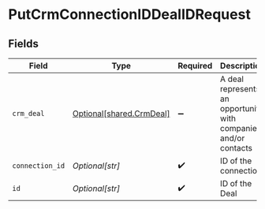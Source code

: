 # PutCrmConnectionIDDealIDRequest


## Fields

| Field                                                           | Type                                                            | Required                                                        | Description                                                     |
| --------------------------------------------------------------- | --------------------------------------------------------------- | --------------------------------------------------------------- | --------------------------------------------------------------- |
| `crm_deal`                                                      | [Optional[shared.CrmDeal]](undefined/models/shared/crmdeal.md)  | :heavy_minus_sign:                                              | A deal represents an opportunity with companies and/or contacts |
| `connection_id`                                                 | *Optional[str]*                                                 | :heavy_check_mark:                                              | ID of the connection                                            |
| `id`                                                            | *Optional[str]*                                                 | :heavy_check_mark:                                              | ID of the Deal                                                  |